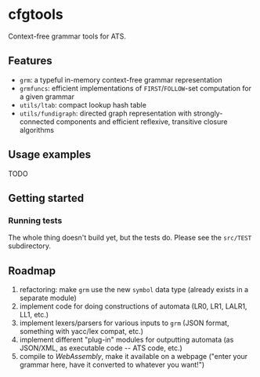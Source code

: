 # cfgtools

Context-free grammar tools for ATS.

## Features

* `grm`: a typeful in-memory context-free grammar representation
* `grmfuncs`: efficient implementations of `FIRST`/`FOLLOW`-set
  computation for a given grammar
* `utils/ltab`: compact lookup hash table
* `utils/fundigraph`: directed graph representation with
  strongly-connected components and efficient reflexive, transitive
  closure algorithms

## Usage examples

TODO

## Getting started

### Running tests

The whole thing doesn't build yet, but the tests do. Please see the
`src/TEST` subdirectory.


## Roadmap

1. refactoring: make `grm` use the new `symbol` data type (already
   exists in a separate module)
2. implement code for doing constructions of automata (LR0, LR1,
   LALR1, LL1, etc.)
3. implement lexers/parsers for various inputs to `grm` (JSON format,
   something with yacc/lex compat, etc.)
4. implement different "plug-in" modules for outputting automata (as
   JSON/XML, as executable code -- ATS code, etc.)
5. compile to *WebAssembly*, make it available on a webpage ("enter
   your grammar here, have it converted to whatever you want!")
